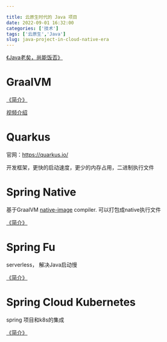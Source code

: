 ```yaml
---

title: 云原生时代的 Java 项目
date: 2022-09-01 16:32:00
categories: ['技术']
tags: ['云原生','Java']
slug: java-project-in-cloud-native-era
---
```






[《Java老矣，尚能饭否》](http://icyfenix.cn/tricks/2020/java-crisis/qcon.html)

# GraalVM

[《简介》](http://icyfenix.cn/tricks/2020/graalvm/)

[视频介绍](https://www.bilibili.com/video/BV1dV411r7ZC)

# Quarkus

官网：https://quarkus.io/

开发框架，更快的启动速度，更少的内存占用，二进制执行文件

# Spring Native

基于GraalVM [native-image](https://www.graalvm.org/reference-manual/native-image/) compiler. 可以打包成native执行文件

[《简介》](https://docs.spring.io/spring-native/docs/current/reference/htmlsingle/)

# Spring Fu 

serverless， 解决Java启动慢 

[《简介》](https://github.com/spring-projects-experimental/spring-fu)

# Spring Cloud Kubernetes

spring 项目和k8s的集成

[《简介》](https://spring.io/projects/spring-cloud-kubernetes#overview)





